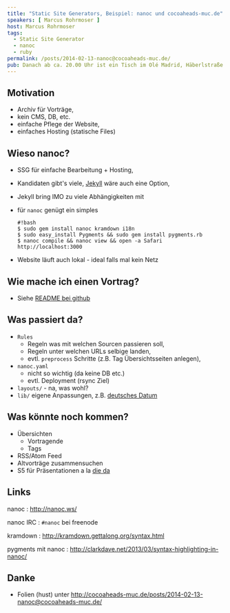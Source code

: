 ```yaml
--- 
title: "Static Site Generators, Beispiel: nanoc und cocoaheads-muc.de"
speakers: [ Marcus Rohrmoser ]
host: Marcus Rohrmoser
tags:
  - Static Site Generator
  - nanoc
  - ruby
permalink: /posts/2014-02-13-nanoc@cocoaheads-muc.de/
pub: Danach ab ca. 20.00 Uhr ist ein Tisch im Olé Madrid, Häberlstraße 15 reserviert.
---
```


## Motivation

- Archiv für Vorträge,
- kein CMS, DB, etc.
- einfache Pflege der Website,
- einfaches Hosting (statische Files)

## Wieso nanoc?

- SSG für einfache Bearbeitung + Hosting,
- Kandidaten gibt's viele, [Jekyll](http://jekyllrb.com/) wäre auch eine Option,
- Jekyll bring IMO zu viele Abhängigkeiten mit
- für `nanoc` genügt ein simples

  ~~~~~~~~~
  #!bash
  $ sudo gem install nanoc kramdown i18n
  $ sudo easy_install Pygments && sudo gem install pygments.rb
  $ nanoc compile && nanoc view && open -a Safari http://localhost:3000
  ~~~~~~~~~

- Website läuft auch lokal - ideal falls mal kein Netz

## Wie mache ich einen Vortrag?

- Siehe [README bei github](https://github.com/mro/cocoaheads-muc.de/blob/develop/README.md)

## Was passiert da?

- `Rules`
  - Regeln was mit welchen Sourcen passieren soll,
  - Regeln unter welchen URLs selbige landen,
  - evtl. `preprocess` Schritte (z.B. Tag Übersichtsseiten anlegen),
- `nanoc.yaml`
  - nicht so wichtig (da keine DB etc.)
  - evtl. Deployment (rsync Ziel)
- `layouts/` - na, was wohl?
- `lib/` eigene Anpassungen, z.B. [deutsches Datum](https://github.com/mro/cocoaheads-muc.de/blob/develop/lib/default.rb#L12)

## Was könnte noch kommen?

- Übersichten
  - Vortragende
  - Tags
- RSS/Atom Feed
- Altvorträge zusammensuchen
- S5 für Präsentationen a la [die da](http://wiki.mro.name/_export/s5/cocoaheads/ragel)

## Links

nanoc
: <http://nanoc.ws/>

nanoc IRC
: `#nanoc` bei freenode

kramdown
: <http://kramdown.gettalong.org/syntax.html>

pygments mit nanoc
: <http://clarkdave.net/2013/03/syntax-highlighting-in-nanoc/>

## Danke

- Folien (hust) unter <http://cocoaheads-muc.de/posts/2014-02-13-nanoc@cocoaheads-muc.de/>
